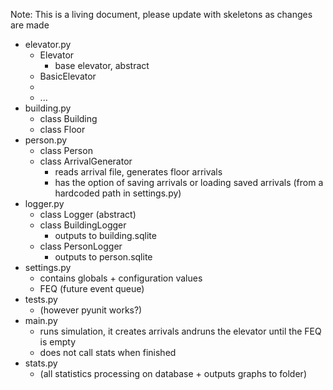Note: This is a living document, please update with skeletons as changes are made

* elevator.py
    - Elevator
        + base elevator, abstract
    - BasicElevator
    - <insert elevator here>
    - ...
* building.py
	- class Building
	- class Floor
* person.py
	- class Person
	- class ArrivalGenerator
        + reads arrival file, generates floor arrivals
        + has the option of saving arrivals or loading saved arrivals (from a hardcoded path in settings.py)
* logger.py
	- class Logger (abstract)
	- class BuildingLogger
        + outputs to building.sqlite
	- class PersonLogger
        + outputs to person.sqlite
* settings.py 
    - contains globals + configuration values
    - FEQ (future event queue)
* tests.py 
    - (however pyunit works?)
* main.py
    - runs simulation, it creates arrivals andruns the elevator until the FEQ is empty
    - does not call stats when finished
* stats.py 
    - (all statistics processing on database + outputs graphs to folder)